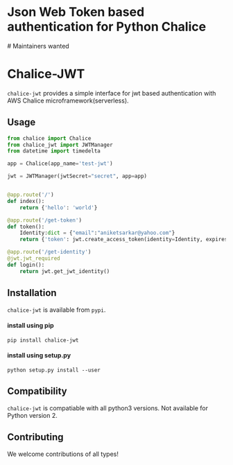 <h1>Json Web Token based authentication for Python Chalice</h1>
# Maintainers wanted
<!-- [Apply within](https://github.com/github-tools/github/issues/539) -->

# Chalice-JWT

<!-- [![Downloads per month](https://img.shields.io/npm/dm/github-api.svg?maxAge=2592000)][npm-package]
[![Latest version](https://img.shields.io/npm/v/github-api.svg?maxAge=3600)][npm-package]
[![Gitter](https://img.shields.io/gitter/room/github-tools/github.js.svg?maxAge=2592000)][gitter]
[![Travis](https://img.shields.io/travis/github-tools/github.svg?maxAge=60)][travis-ci]
[![Codecov](https://img.shields.io/codecov/c/github/github-tools/github.svg?maxAge=2592000)][codecov] -->

`chalice-jwt` provides a simple interface for jwt based authentication with AWS Chalice microframework(serverless).

## Usage

```python
from chalice import Chalice
from chalice_jwt import JWTManager
from datetime import timedelta

app = Chalice(app_name='test-jwt')

jwt = JWTManager(jwtSecret="secret", app=app)


@app.route('/')
def index():
    return {'hello': 'world'}

@app.route('/get-token')
def token():
    Identity:dict = {"email":"aniketsarkar@yahoo.com"}
    return {'token': jwt.create_access_token(identity=Identity, expires_in=timedelta(seconds=60)),}

@app.route('/get-identity')
@jwt.jwt_required
def login():
    return jwt.get_jwt_identity()
```

<!-- ## API Documentation

[API documentation][docs] is hosted on github pages, and is generated from JSDoc; any contributions
should include updated JSDoc. -->

## Installation
`chalice-jwt` is available from `pypi`.
#### install using pip
```shell
pip install chalice-jwt
```
#### install using setup.py
```shell
python setup.py install --user
```

## Compatibility
`chalice-jwt` is compatiable with all python3 versions.
Not available for Python version 2.


## Contributing

We welcome contributions of all types!